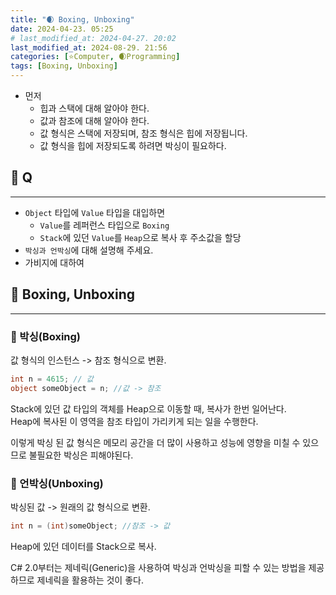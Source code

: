 ```yaml
---
title: "🌒 Boxing, Unboxing"
date: 2024-04-23. 05:25
# last_modified_at: 2024-04-27. 20:02
last_modified_at: 2024-08-29. 21:56
categories: [⭐Computer, 🌒Programming]
tags: [Boxing, Unboxing]
---
```


- 먼저
  - 힙과 스택에 대해 알아야 한다.
  - 값과 참조에 대해 알아야 한다.
  - 값 형식은 스택에 저장되며, 참조 형식은 힙에 저장됩니다.
  - 값 형식을 힙에 저장되도록 하려면 박싱이 필요하다.

## 💫 Q

---

- `Object` 타입에 `Value` 타입을 대입하면
  - `Value`를 레퍼런스 타입으로 `Boxing`
  - `Stack`에 있던 `Value`를 `Heap`으로 복사 후 주소값을 할당
- `박싱과 언박싱`에 대해 설명해 주세요.
- 가비지에 대하여

## 💫 Boxing, Unboxing

---

### 🫧 박싱(Boxing)

값 형식의 인스턴스 -> 참조 형식으로 변환.  

```cs
int n = 4615; // 값
object someObject = n; //값 -> 참조
```

Stack에 있던 값 타입의 객체를 Heap으로 이동할 때, 복사가 한번 일어난다.  
Heap에 복사된 이 영역을 참조 타입이 가리키게 되는 일을 수행한다.  

이렇게 박싱 된 값 형식은 메모리 공간을 더 많이 사용하고 성능에 영향을 미칠 수 있으므로 불필요한 박싱은 피해야된다.  

### 🫧 언박싱(Unboxing)

박싱된 값 -> 원래의 값 형식으로 변환.

```cs
int n = (int)someObject; //참조 -> 값
```

Heap에 있던 데이터를 Stack으로 복사.  

C# 2.0부터는 제네릭(Generic)을 사용하여 박싱과 언박싱을 피할 수 있는 방법을 제공하므로 제네릭을 활용하는 것이 좋다.  
